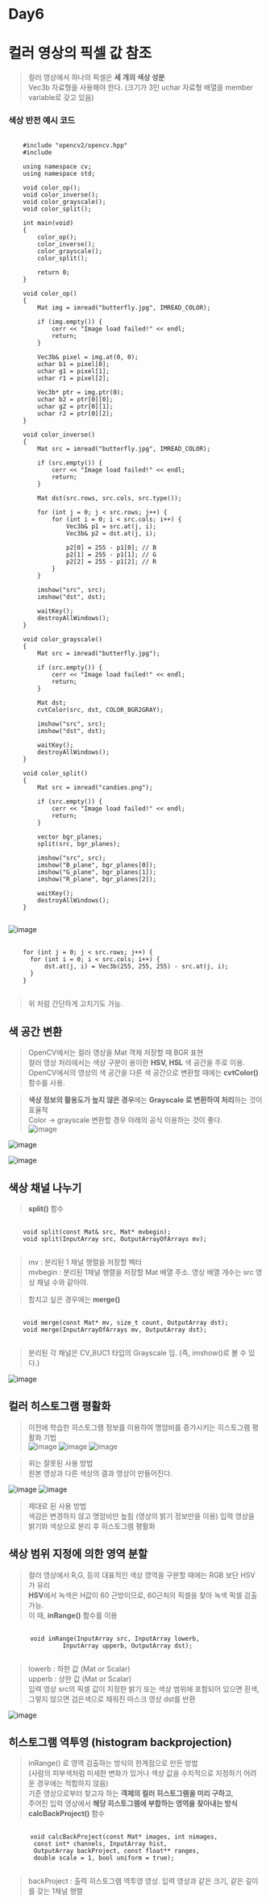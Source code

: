 Day6
===

# 컬러 영상의 픽셀 값 참조

> 컬러 영상에서 하나의 픽셀은 **세 개의 색상 성분** <br>
> Vec3b 자료형을 사용해야 한다. (크기가 3인 uchar 자료형 배열을 member variable로 갖고 있음) <br>

### 색상 반전 예시 코드
<pre>
  <code>
    #include "opencv2/opencv.hpp"
    #include <iostream>
    
    using namespace cv;
    using namespace std;
    
    void color_op();
    void color_inverse();
    void color_grayscale();
    void color_split();
    
    int main(void)
    {
    	color_op();
    	color_inverse();
    	color_grayscale();
    	color_split();
    
    	return 0;
    }
    
    void color_op()
    {
    	Mat img = imread("butterfly.jpg", IMREAD_COLOR);
    
    	if (img.empty()) {
    		cerr << "Image load failed!" << endl;
    		return;
    	}
    
    	Vec3b& pixel = img.at<Vec3b>(0, 0);
    	uchar b1 = pixel[0];
    	uchar g1 = pixel[1];
    	uchar r1 = pixel[2];
    
    	Vec3b* ptr = img.ptr<Vec3b>(0);
    	uchar b2 = ptr[0][0];
    	uchar g2 = ptr[0][1];
    	uchar r2 = ptr[0][2];
    }
    
    void color_inverse()
    {
    	Mat src = imread("butterfly.jpg", IMREAD_COLOR);
    
    	if (src.empty()) {
    		cerr << "Image load failed!" << endl;
    		return;
    	}
    
    	Mat dst(src.rows, src.cols, src.type());
    
    	for (int j = 0; j < src.rows; j++) {
    		for (int i = 0; i < src.cols; i++) {
    			Vec3b& p1 = src.at<Vec3b>(j, i);
    			Vec3b& p2 = dst.at<Vec3b>(j, i);
    
    			p2[0] = 255 - p1[0]; // B
    			p2[1] = 255 - p1[1]; // G
    			p2[2] = 255 - p1[2]; // R
    		}
    	}
    
    	imshow("src", src);
    	imshow("dst", dst);
    
    	waitKey();
    	destroyAllWindows();
    }
    
    void color_grayscale()
    {
    	Mat src = imread("butterfly.jpg");
    
    	if (src.empty()) {
    		cerr << "Image load failed!" << endl;
    		return;
    	}
    
    	Mat dst;
    	cvtColor(src, dst, COLOR_BGR2GRAY);
    
    	imshow("src", src);
    	imshow("dst", dst);
    
    	waitKey();
    	destroyAllWindows();
    }
    
    void color_split()
    {
    	Mat src = imread("candies.png");
    
    	if (src.empty()) {
    		cerr << "Image load failed!" << endl;
    		return;
    	}
    
    	vector<Mat> bgr_planes;
    	split(src, bgr_planes);
    
    	imshow("src", src);
    	imshow("B_plane", bgr_planes[0]);
    	imshow("G_plane", bgr_planes[1]);
    	imshow("R_plane", bgr_planes[2]);
    
    	waitKey();
    	destroyAllWindows();
    }
  </code>
</pre>

![image](https://github.com/god102104/openCV_Practice/assets/43011129/226a3ce6-46c3-478c-b696-49a45e4fa4e9)

<pre>
  <code>
    for (int j = 0; j < src.rows; j++) {
      for (int i = 0; i < src.cols; i++) {
          dst.at<Vec3b>(j, i) = Vec3b(255, 255, 255) - src.at<Vec3b>(j, i);
      }
    }
  </code>
</pre>

> 위 처럼 간단하게 고치기도 가능. <br>

## 색 공간 변환
> OpenCV에서는 컬러 영상을 Mat 객체 저장할 때 BGR 표현 <br>
> 컬러 영상 처리에서는 색상 구분이 용이한 **HSV, HSL** 색 공간을 주로 이용. <br>
> OpenCV에서의 영상의 색 공간을 다른 색 공간으로 변환할 때에는 **cvtColor()** 함수를 사용. <br>

> **색상 정보의 활용도가 높지 않은 경우**에는 **Grayscale 로 변환하여 처리**하는 것이 효율적 <br>
> Color → grayscale 변환할 경우 아래의 공식 이용하는 것이 좋다. <br>
![image](https://github.com/god102104/openCV_Practice/assets/43011129/07905832-2104-45e0-a4ba-a5d7dafd1040)

![image](https://github.com/god102104/openCV_Practice/assets/43011129/be1989a8-3583-4bfd-a62f-437528c8bd82)

![image](https://github.com/god102104/openCV_Practice/assets/43011129/abdc3947-b4bd-4a71-aa07-87699e28bcea)


## 색상 채널 나누기
> **split()** 함수
<pre>
  <code>
    void split(const Mat& src, Mat* mvbegin);
    void split(InputArray src, OutputArrayOfArrays mv);
  </code>
</pre>

> mv : 분리된 1 채널 행렬을 저장할 벡터 <br>
> mvbegin : 분리된 1채널 행렬을 저장할 Mat 배열 주소. 영상 배열 개수는 src 영상 채널 수와 같아야. <br>

> 합치고 싶은 경우에는 **merge()**
<pre>
  <code>
    void merge(const Mat* mv, size_t count, OutputArray dst);
    void merge(InputArrayOfArrays mv, OutputArray dst);
  </code>
</pre>

> 분리된 각 채널은 CV_8UC1 타입의 Grayscale 임. (즉, imshow()로 볼 수 있다.) <br>

![image](https://github.com/god102104/openCV_Practice/assets/43011129/202c438b-6b92-493b-9dff-120a7b44dbd4)


## 컬러 히스토그램 평활화
> 이전에 학습한 히스토그램 정보를 이용하여 명암비를 증가시키는 히스토그램 평활화 기법 <br>
![image](https://github.com/god102104/openCV_Practice/assets/43011129/bdce803f-6dcd-456a-a3e8-b52e70e57e7b)
![image](https://github.com/god102104/openCV_Practice/assets/43011129/def311e7-de08-432d-8343-aa04b95c286d)
![image](https://github.com/god102104/openCV_Practice/assets/43011129/87184e72-b74b-4241-92a1-496842e6efd4)

> 위는 잘못된 사용 방법 <br>
> 원본 영상과 다른 색상의 결과 영상이 만들어진다. <br>

![image](https://github.com/god102104/openCV_Practice/assets/43011129/7f27aead-d783-4c41-a790-915599d1ce41)
![image](https://github.com/god102104/openCV_Practice/assets/43011129/3a883234-36b9-40d1-a289-564d8ecbffe5)

> 제대로 된 사용 방법 <br>
> 색감은 변경하지 않고 명암비만 높힘 (영상의 밝기 정보만을 이용)
> 입력 영상을 밝기와 색상으로 분리 후 히스토그램 평활화

## 색상 범위 지정에 의한 영역 분할
> 컬러 영상에서 R,G, 등의 대표적인 색상 영역을 구분할 때에는 RGB 보단 HSV 가 유리 <br>
> **HSV**에서 녹색은 H값이 60 근방이므로, 60근처의 픽셀을 찾아 녹색 픽셀 검출 가능. <br>
> 이 때, **inRange()** 함수를 이용 <br>

<pre>
  <code>
      void inRange(InputArray src, InputArray lowerb,
               InputArray upperb, OutputArray dst);
  </code>
</pre>

> lowerb : 하한 값 (Mat or Scalar) <br>
> upperb : 상한 값 (Mat or Scalar) <br>
> 입력 영상 src의 픽셀 값이 지정한 밝기 또는 색상 범위에 포함되어 있으면 흰색, <br>
> 그렇지 않으면 검은색으로 채워진 마스크 영상 dst를 반환 <br>

![image](https://github.com/god102104/openCV_Practice/assets/43011129/ccd5a187-879f-4ae2-918b-f8998e917740)


## 히스토그램 역투영 (histogram backprojection)
> inRange() 로 영역 검출하는 방식의 한계점으로 만든 방법 <br>
> (사람의 피부색처럼 미세한 변화가 있거나 색상 값을 수치적으로 지정하기 어려운 경우에는 적합하지 않음) <br>
> 기준 영상으로부터 찾고자 하는 **객체의 컬러 히스토그램을 미리 구하고**, <br>
> 주어진 입력 영상에서 **해당 히스토그램에 부합하는 영역을 찾아내는 방식** <br>
> **calcBackProject()** 함수 <br>

<pre>
  <code>
      void calcBackProject(const Mat* images, int nimages,
       const int* channels, InputArray hist,
       OutputArray backProject, const float** ranges,
       double scale = 1, bool uniform = true);
  </code>
</pre>

> backProject : 출력 히스토그램 역투영 영상. 입력 영상과 같은 크기, 같은 깊이를 갖는 1채널 행렬 <br>

